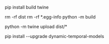 pip install build twine


rm -rf dist
rm -rf *.egg-info
python -m build

python -m twine upload dist/*

pip install --upgrade dynamic-temporal-models